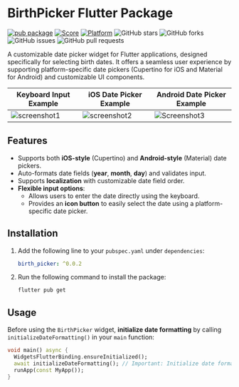 # BirthPicker Flutter Package

[![pub package](https://img.shields.io/pub/v/birth_picker.svg)](https://pub.dartlang.org/packages/birth_picker)
[![Score](https://img.shields.io/pub/points/birth_picker?label=Score&logo=dart)](https://pub.dartlang.org/packages/birth_picker/score)
[![Platform](https://img.shields.io/badge/Platform-Android%20|%20iOS%20|%20macOS%20|%20Windows%20|%20Linux%20-blue.svg?logo=flutter)](https://pub.dartlang.org/packages/birth_picker)
![GitHub stars](https://img.shields.io/github/stars/intelryzen/birth_picker)
![GitHub forks](https://img.shields.io/github/forks/intelryzen/birth_picker)
![GitHub issues](https://img.shields.io/github/issues/intelryzen/birth_picker)
![GitHub pull requests](https://img.shields.io/github/issues-pr/intelryzen/birth_picker)

A customizable date picker widget for Flutter applications, designed specifically for selecting birth dates. It offers a seamless user experience by supporting platform-specific date pickers (Cupertino for iOS and Material for Android) and customizable UI components.

| **Keyboard Input Example**              | **iOS Date Picker Example**               | **Android Date Picker Example**            |
|-----------------------------------------|------------------------------------------|-------------------------------------------|
| ![screenshot1](https://github.com/user-attachments/assets/b84936e6-8a22-41c1-89a7-db49767244e6) | ![screenshot2](https://github.com/user-attachments/assets/c57173cd-f897-4b0b-a178-798cf345a7ed) | ![Screenshot3](https://github.com/user-attachments/assets/8fe735b7-2309-4207-921e-f29bd7ff1f00) |

## Features
- Supports both **iOS-style** (Cupertino) and **Android-style** (Material) date pickers.
- Auto-formats date fields (**year**, **month**, **day**) and validates input.
- Supports **localization** with customizable date field order.
- **Flexible input options**:  
  - Allows users to enter the date directly using the keyboard.  
  - Provides an **icon button** to easily select the date using a platform-specific date picker.

## Installation
1. Add the following line to your `pubspec.yaml` under `dependencies`:
    ```yaml
    birth_picker: ^0.0.2
    ```
2. Run the following command to install the package:

    ```bash
    flutter pub get
    ```

## Usage
Before using the `BirthPicker` widget, **initialize date formatting** by calling `initializeDateFormatting()` in your `main` function:

```dart
void main() async {
  WidgetsFlutterBinding.ensureInitialized();
  await initializeDateFormatting(); // Important: Initialize date formatting
  runApp(const MyApp());
}
